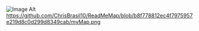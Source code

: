 ![Image Alt](image_url)https://github.com/ChrisBrasil10/ReadMeMap/blob/b8f778812ec4f7975957e219d8c0d299d8349cab/myMap.png
